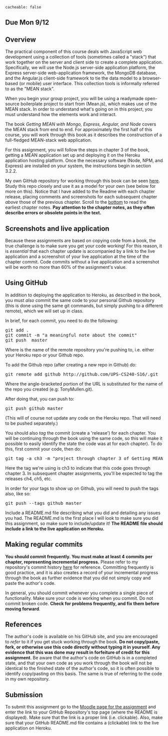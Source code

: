```
cacheable: false
```

## **Due Mon 9/12**

## Overview

The practical component of this course deals with JavaScript web development using a collection of tools (sometimes called a "stack") that work together on the server and client side to create a complete application. Specifically, we will use the Node.js server-side application platform, the Express server-side web-application framework, the MongoDB database, and the Angular.js client-side framework to tie the data model to a browser-based (or mobile) user interface. This collection tools is informally referred to as the "MEAN stack".

When you begin your group project, you will be using a readymade open-source boilerplate project to start from (Mean.js), which makes use of the MEAN stack. In order to understand what's going on in this project, you must understand how the elements work and interact.

The book *Getting MEAN with Mongo, Express, Angular, and Node* covers the MEAN stack from end to end. For approximately the first half of this course, you will work through this book as it describes the construction of a full-fledged MEAN-stack web application.

For this assignment, you will follow the steps in chapter 3 of the book, getting a MEAN application set up and deploying it on the Heroku application hosting platform. Once the necessary software (Node, NPM, and Express) are installed on your system, the instructions begin in section 3.2.2.

My own GitHub repository for working through this book can be seen [here](https://github.com/UPS-CSCI240-F16/TonyMullen). Study this repo closely and use it as a model for your own (see below for more on this). Notice that I have added to the Readme with each chapter release, placing comments and screenshots for each subsequent chapter *above* those of the previous chapter. Scroll to the [bottom](https://github.com/UPS-CSCI240-F16/TonyMullen#chapter-3) to read the earliest chapter notes. **Pay attention to the chapter notes, as they often describe errors or obsolete points in the text.**

## Screenshots and live application

Because these assignments are based on copying code from a book, the true challenge is to make sure you get your code working! For this reason, it is *essential* that each chapter update is accompanied by a link to the live application and a screenshot of your live application at the time of the chapter commit. Code commits without a live application and a screenshot will be worth no more than 60% of the assignment's value.

## Using GitHub

In addition to deploying the application to Heroku, as described in the book, you must *also* commit the same code to your personal Github repository (this is done using the same git commands, but simply pushing to a different remote), which we will set up in class.

In brief, for each commit, you need to do the following:

<pre>
git add .
git commit -m "a meaningful note about the commit"
git push <remote> master
</pre>

Where <remote> is the name of the remote repository you're pushing to, i.e. either your Heroku repo or your Github repo.

To add the Github repo (after creating a new repo in Github) do:

<pre>
git remote add github http://github.com/UPS-CS240-S16/<YourNameWithoutAngleBrackets>.git
</pre>

Where the angle-bracketed portion of the URL is substituted for the name of the repo you created (e.g: TonyMullen.git).

After doing that, you can push to:

<pre>
git push github master
</pre>

(This will of course not update any code on the Heroku repo. That will need to be pushed separately.)

You should also *tag* the commit (create a 'release') for each chapter. You will be continuing through the book using the same code, so this will make it possible to easily identify the state the code was at for each chapter). To do this, first commit your code, then do:

<pre>
git tag -a ch3 -m "project through chapter 3 of Getting MEAN"
</pre>

Here the tag we're using is <span class="codefont">ch3</span> to indicate that this code goes through chapter 3. In subsequent chapter assignments, you'll be expected to tag the releases <span class="codefont">ch4</span>, <span class="codefont">ch5</span>, etc.

In order for your tags to show up on Github, you will need to push the tags also, like so:

<pre>
git push --tags github master
</pre>

Include a README.md file describing what you did and detailing any issues you had. The README.md is the first place I will look to make sure you did this assignment, so make sure to include/update it! **The README file should include a link to the live application on Heroku.**

## Making regular commits

**You should commit frequently. You must make at least 4 commits per chapter, representing incremental progress.** Please refer to my repository's commit history [here](https://github.com/UPS-CSCI240-F16/TonyMullen/commits/master) for reference. Committing frequently is good practice, and it is also creates a record of your incremental progress through the book as further evidence that you did not simply copy and paste the author's code.

In general, you should commit whenever you complete a single piece of functionality. Make sure your code is working when you commit. Do not commit broken code. **Check for problems frequently, and fix them before moving forward**.  

## References

The author's code is available on his GitHub site, and you are encouraged to *refer* to it if you get stuck working through the book. **Do not copy/paste, fork, or otherwise use this code directly without typing it in yourself. Any evidence that this was done may result in forfeiture of credit for this assignment**. Be aware that the author's code on GitHub is in a completed state, and that your own code as you work through the book will not be identical to the finished state of the author's code, so it is often possible to identify copy/pasting on this basis. The same is true of referring to the code in my own repository.

## Submission

To submit this assignment go to the [Moodle page for the assignment](https://moodle.pugetsound.edu/moodle/mod/assign/view.php?id=336594) and enter the link to your GitHub Repository's top page (where the README is displayed). Make sure that the link is a proper link (i.e. clickable). Also, make sure that your GitHub README.md file contains a (clickable) link to the live application on Heroku.
